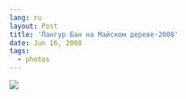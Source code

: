 ```yaml
---
lang: ru
layout: Post
title: 'Пангур Бан на Майском дереве-2008'
date: Jun 16, 2008
tags:
  - photos
---
```


![](/images/blog/Sapegin-Artem-20D-2008-05-31-510-1097.jpg)
